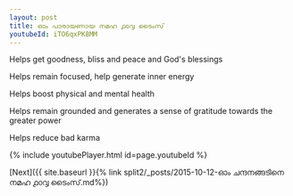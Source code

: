 ```yaml
---
layout: post
title: ഓം പാരായണായ നമഹ ൧൦൮ ടൈംസ്
youtubeId: iTO6qxPK8MM
---
```

 
 
Helps get goodness, bliss and peace and God's blessings
 
Helps remain focused, help generate inner energy 
 
Helps boost physical and mental health 
 
Helps remain grounded and generates a sense of gratitude towards the greater power 
 
Helps reduce bad karma
 
 
 
 


{% include youtubePlayer.html id=page.youtubeId %}
 
[Next]({{ site.baseurl }}{% link  split2/_posts/2015-10-12-ഓം ചന്ദനങ്ങടിനെ നമഹ ൧൦൮ ടൈംസ്.md%})
 
